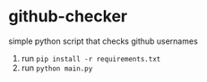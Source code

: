 # github-checker
simple python script that checks github usernames

1. run `pip install -r requirements.txt`
2. run `python main.py`

